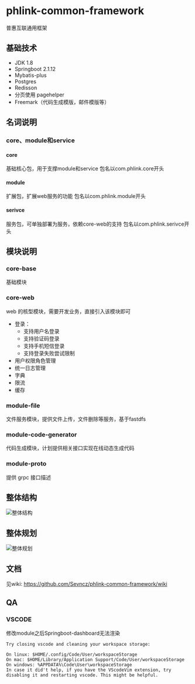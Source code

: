 # phlink-common-framework
普惠互联通用框架

## 基础技术
- JDK 1.8
- Springboot 2.1.12
- Mybatis-plus
- Postgres
- Redisson
- 分页使用 pagehelper
- Freemark（代码生成模版，邮件模版等）

## 名词说明
### core、module和service
#### core
基础核心包，用于支撑module和service
包名以com.phlink.core开头
#### module
扩展包，扩展web服务的功能
包名以com.phlink.module开头
#### serivce
服务包，可单独部署为服务，依赖core-web的支持
包名以com.phlink.serivce开头
 
## 模块说明
### core-base
基础模块
### core-web
web 的核型模块，需要开发业务，直接引入该模块即可
- 登录：
    - 支持用户名登录
    - 支持验证码登录
    - 支持手机短信登录
    - 支持登录失败尝试限制 
- 用户权限角色管理
- 统一日志管理
- 字典
- 限流
- 缓存
### module-file
文件服务模块，提供文件上传，文件删除等服务，基于fastdfs
### module-code-generator
代码生成模块，计划提供相关接口实现在线动态生成代码
### module-proto
提供 grpc 接口描述

## 整体结构
![整体结构](http://ww1.sinaimg.cn/large/7bc111b9ly1gd6astegf9j21e60nyjuj.jpg)

## 整体规划
![整体规划](http://ww1.sinaimg.cn/large/7bc111b9ly1gd6at6ecdtj21e80kltbb.jpg)

## 文档
见wiki: https://github.com/Sevncz/phlink-common-framework/wiki


## QA
### VSCODE
修改module之后Springboot-dashboard无法渲染
```
Try closing vscode and cleaning your workspace storage:

On linux: $HOME/.config/Code/User/workspaceStorage
On mac: $HOME/Library/Application Support/Code/User/workspaceStorage
On windows: %APPDATA%\Code\User\workspaceStorage
In case it did't help, if you have the VScodeVim extension, try disabling it and restarting vscode. This might be helpful.

```
